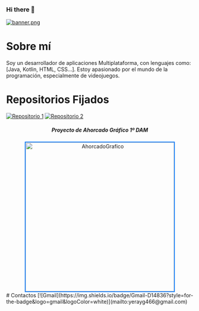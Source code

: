 ### Hi there 👋
[![banner.png](https://i.postimg.cc/5yxBZgGF/banner.png)](https://postimg.cc/WFHqZGs2)

# Sobre mí

Soy un desarrollador de aplicaciones Multiplataforma, con lenguajes como: [Java, Kotlin, HTML, CSS...]. Estoy apasionado por el mundo de la programación, especialmente de videojuegos.

# Repositorios Fijados
[![Repositorio 1](https://img.shields.io/badge/Repositorio%201-%234AACC5?style=for-the-badge&logo=github&logoColor=white)](https://github.com/DeLaKruz/AhorcadoGrafico) 
[![Repositorio 2](https://img.shields.io/badge/Repositorio%202-%234AACC5?style=for-the-badge&logo=github&logoColor=white)](https://github.com/DeLaKruz/PMDM_YDLCGB)

<div align="center">
  <h5>Proyecto de Ahorcado Gráfico 1º DAM</h5>
  <a href="https://github.com/DeLaKruz/AhorcadoGrafico">
    <img src="https://i.postimg.cc/rpT50cCL/Captura-de-pantalla-2023-10-04-234026.png" alt="AhorcadoGrafico" width="400" style="border: 2px solid #007BFF; transition: transform 0.2s;">
  </a>
</div>
# Contactos
[![Gmail](https://img.shields.io/badge/Gmail-D14836?style=for-the-badge&logo=gmail&logoColor=white)](mailto:yerayg466@gmail.com)
